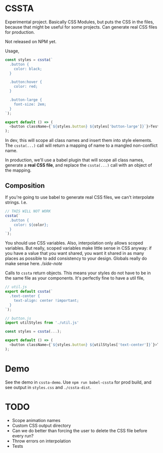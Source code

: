 # CSSTA

Experimental project. Basically CSS Modules, but puts the CSS in the files, because that might be useful for some projects. Can generate real CSS files for production.

Not released on NPM yet.

Usage,

```js
const styles = cssta(`
  .button {
    color: black;
  }

  .button:hover {
    color: red;
  }

  .button-large {
    font-size: 2em;
  }
`);

export default () => (
  <button className={`${styles.button} ${styles['button-large']}`}>Test</button>
);
```

In dev, this will scope all class names and insert them into style elements. The `cssta(...)` call will return a mapping of name to a mangled non-conflict name.

In production, we'll use a babel plugin that will scope all class names, generate a **real CSS file**, and replace the `cssta(...)` call with an object of the mapping.

## Composition

If you're going to use babel to generate real CSS files, we can't interpolate strings. I.e.

```js
// THIS WILL NOT WORK
cssta(`
  .button {
    color: ${color};
  }
`);
```

You should use CSS variables. Also, interpolation only allows scoped variables. But really, scoped variables make little sense in CSS anyway: if you have a value that you want shared, you want it shared in as many places as possible to add consistency to your design. Globals really do make sense here. */side-note*

Calls to `cssta` return objects. This means your styles do not have to be in the same file as your components. It's perfectly fine to have a util file,

```js
// util.js
export default cssta(`
  .text-center {
    text-align: center !important;
  }
`);

// button.js
import utilStyles from './util.js'

const styles = cssta(...);

export default () => (
  <button className={`${styles.button} ${utilStyles['text-center']}`}>Test</button>
);
```

# Demo

See the demo in `cssta-demo`. Use `npm run babel-cssta` for prod build, and see output in `styles.css` and `./cssta-dist`.

# TODO

* Scope animation names
* Custom CSS output directory
* Can we do better than forcing the user to delete the CSS file before every run?
* Throw errors on interpolation
* Tests
